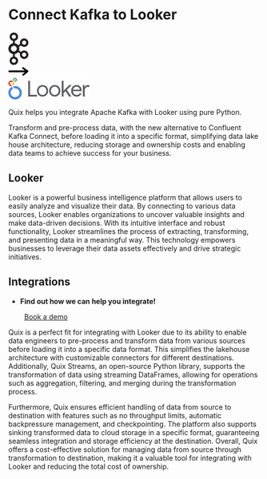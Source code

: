 # Connect Kafka to Looker

<div class="connect-images cards blog-grid-card" markdown>
<div>
<img src="../images/kafka_logo.png" width="40px" />
</div>
<div>
<img src="../images/arrow.svg" width="40px" />
</div>
<div>
<img src="./images/looker_1.jpg" />
</div>
</div>

Quix helps you integrate Apache Kafka with Looker using pure Python.

Transform and pre-process data, with the new alternative to Confluent Kafka Connect, before loading it into a specific format, simplifying data lake house architecture, reducing storage and ownership costs and enabling data teams to achieve success for your business.

## Looker

Looker is a powerful business intelligence platform that allows users to easily analyze and visualize their data. By connecting to various data sources, Looker enables organizations to uncover valuable insights and make data-driven decisions. With its intuitive interface and robust functionality, Looker streamlines the process of extracting, transforming, and presenting data in a meaningful way. This technology empowers businesses to leverage their data assets effectively and drive strategic initiatives.

## Integrations

<div class="grid cards" markdown>

- __Find out how we can help you integrate!__

    <a class="md-button md-button--primary" href="https://quix.io/book-a-demo" target="_blank" style="margin:.5rem;">Book a demo</a>

</div>


Quix is a perfect fit for integrating with Looker due to its ability to enable data engineers to pre-process and transform data from various sources before loading it into a specific data format. This simplifies the lakehouse architecture with customizable connectors for different destinations. Additionally, Quix Streams, an open-source Python library, supports the transformation of data using streaming DataFrames, allowing for operations such as aggregation, filtering, and merging during the transformation process.

Furthermore, Quix ensures efficient handling of data from source to destination with features such as no throughput limits, automatic backpressure management, and checkpointing. The platform also supports sinking transformed data to cloud storage in a specific format, guaranteeing seamless integration and storage efficiency at the destination. Overall, Quix offers a cost-effective solution for managing data from source through transformation to destination, making it a valuable tool for integrating with Looker and reducing the total cost of ownership.

